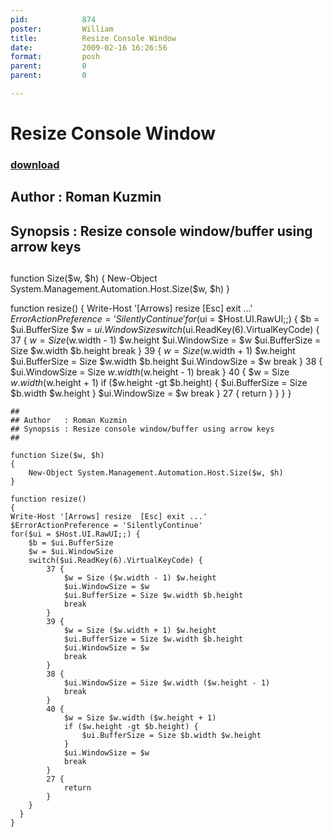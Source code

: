 ```yaml
---
pid:            874
poster:         William
title:          Resize Console Window
date:           2009-02-16 16:26:56
format:         posh
parent:         0
parent:         0

---
```


# Resize Console Window

### [download](874.ps1)

##
## Author   : Roman Kuzmin
## Synopsis : Resize console window/buffer using arrow keys
##

function Size($w, $h)
{
    New-Object System.Management.Automation.Host.Size($w, $h)
}

function resize()
{
Write-Host '[Arrows] resize  [Esc] exit ...'
$ErrorActionPreference = 'SilentlyContinue'
for($ui = $Host.UI.RawUI;;) {
    $b = $ui.BufferSize
    $w = $ui.WindowSize
    switch($ui.ReadKey(6).VirtualKeyCode) {
        37 {
            $w = Size ($w.width - 1) $w.height
            $ui.WindowSize = $w
            $ui.BufferSize = Size $w.width $b.height
            break
        }
        39 {
            $w = Size ($w.width + 1) $w.height
            $ui.BufferSize = Size $w.width $b.height
            $ui.WindowSize = $w
            break
        }
        38 {
            $ui.WindowSize = Size $w.width ($w.height - 1)
            break
        }
        40 {
            $w = Size $w.width ($w.height + 1)
            if ($w.height -gt $b.height) {
                $ui.BufferSize = Size $b.width $w.height
            }
            $ui.WindowSize = $w
            break
        }
        27 {
            return
        }
    }
  }
}

```posh
##
## Author   : Roman Kuzmin
## Synopsis : Resize console window/buffer using arrow keys
##

function Size($w, $h)
{
    New-Object System.Management.Automation.Host.Size($w, $h)
}

function resize()
{
Write-Host '[Arrows] resize  [Esc] exit ...'
$ErrorActionPreference = 'SilentlyContinue'
for($ui = $Host.UI.RawUI;;) {
    $b = $ui.BufferSize
    $w = $ui.WindowSize
    switch($ui.ReadKey(6).VirtualKeyCode) {
        37 {
            $w = Size ($w.width - 1) $w.height
            $ui.WindowSize = $w
            $ui.BufferSize = Size $w.width $b.height
            break
        }
        39 {
            $w = Size ($w.width + 1) $w.height
            $ui.BufferSize = Size $w.width $b.height
            $ui.WindowSize = $w
            break
        }
        38 {
            $ui.WindowSize = Size $w.width ($w.height - 1)
            break
        }
        40 {
            $w = Size $w.width ($w.height + 1)
            if ($w.height -gt $b.height) {
                $ui.BufferSize = Size $b.width $w.height
            }
            $ui.WindowSize = $w
            break
        }
        27 {
            return
        }
    }
  }
}
```

